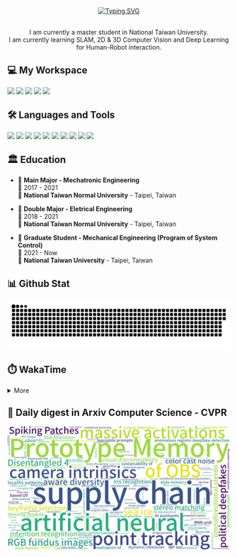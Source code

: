 <p align="center">
  <a href="https://git.io/typing-svg"><img src="https://readme-typing-svg.demolab.com?font=Fira+Code&size=50&pause=1000&color=040C10&center=true&vCenter=true&width=600&height=100&lines=Hi+%F0%9F%91%8B%2C+I'm+Offliner;Nice+to+meet+you!" alt="Typing SVG"/></a>
</p>

<p align='center'>
  <br>I am currently a master student in National Taiwan University.</br>
  I am currently learning SLAM, 2D & 3D Computer Vision and Deep Learning for Human-Robot interaction.
</p>

<h2 align="left">💻 My Workspace</h2>
<p align='left'>
  <img src="https://img.shields.io/badge/windows%2011-%230078D6.svg?&style=for-the-badge&logo=windows&logoColor=white" />
  <img src="https://img.shields.io/badge/Ubuntu%2020.04-E95420.svg?style=for-the-badge&logo=ubuntu&logoColor=white" />
  <img src="https://img.shields.io/badge/intel-core%20i5%2012th-%230071C5.svg?&style=for-the-badge&logo=intel&logoColor=white" />
  <img src="https://img.shields.io/badge/RAM-16GB-%230071C5.svg?&style=for-the-badge&logoColor=white" />
  <img src="https://img.shields.io/badge/nvidia-gtx%203050-%2376B900.svg?&style=for-the-badge&logo=nvidia&logoColor=white" />
</p>

<h2 align="left">🛠️ Languages and Tools</h2>
<p align='left'>
  <img src="https://img.shields.io/badge/C-00599C?style=for-the-badge&logo=c&logoColor=white" />
  <img src="https://img.shields.io/badge/C%2B%2B-00599C?style=for-the-badge&logo=c%2B%2B&logoColor=white" />
  <img src="https://img.shields.io/badge/Python-FFD43B?style=for-the-badge&logo=python&logoColor=blue" />
  <img src="https://img.shields.io/badge/PyTorch-EE4C2C?style=for-the-badge&logo=PyTorch&logoColor=white" />
  <img src="https://img.shields.io/badge/PyTorch Lightning-792EE5?style=for-the-badge&logo=PyTorch Lightning&logoColor=white" />
  <img src="https://img.shields.io/badge/TensorFlow-FF6F00?style=for-the-badge&logo=TensorFlow&logoColor=white" />
  <img src="https://img.shields.io/badge/Keras-D00000?style=for-the-badge&logo=Keras&logoColor=white" />
  <img src="https://img.shields.io/badge/Docker-2CA5E0?style=for-the-badge&logo=docker&logoColor=white" />
  <img src="https://img.shields.io/badge/GIT-E44C30?style=for-the-badge&logo=git&logoColor=white" />
  <img src="https://img.shields.io/badge/Qt-41CD52?style=for-the-badge&logo=qt&logoColor=white" />  
</p>

## 🏛️ Education
- 📖 **Main Major - Mechatronic Engineering**\
📆 2017 - 2021\
📍 **National Taiwan Normal University** - Taipei, Taiwan

- 📖 **Double Major - Eletrical Engineering**\
📆 2018 - 2021\
📍 **National Taiwan Normal University** - Taipei, Taiwan

- 📖 **Graduate Student - Mechanical Engineering (Program of System Control)**\
📆 2021 - Now\
📍 **National Taiwan University** - Taipei, Taiwan

<h2 align="left">📊 Github Stat</h2>

![GitHub Snake Light](https://github.com/Offliners/Offliners/blob/output/github-contribution-grid-snake.svg)

<!-- ![](./profile-3d-contrib/profile-season-animate.svg) -->

<h2 align="left">⏱️ WakaTime</h2>

<details>
<summary>More</summary>

<!--START_SECTION:waka-->
![Code Time](http://img.shields.io/badge/Code%20Time-637%20hrs%2021%20mins-blue)

![Profile Views](http://img.shields.io/badge/Profile%20Views-440-blue)

**🐱 My GitHub Data** 

> 📦 6.0 MB Used in GitHub's Storage 
 > 
> 🏆 604 Contributions in the Year 2023
 > 
> 🚫 Not Opted to Hire
 > 
> 📜 44 Public Repositories 
 > 
> 🔑 29 Private Repositories 
 > 
📊 **This Week I Spent My Time On** 

```text
🕑︎ Time Zone: Asia/Taipei

💬 Programming Languages: 
Python                   29 hrs 23 mins      ████████████████████░░░░░   78.42 % 
Text                     2 hrs 45 mins       ██░░░░░░░░░░░░░░░░░░░░░░░   07.37 % 
Markdown                 2 hrs 5 mins        █░░░░░░░░░░░░░░░░░░░░░░░░   05.57 % 
C++                      1 hr 6 mins         █░░░░░░░░░░░░░░░░░░░░░░░░   02.94 % 
Other                    49 mins             █░░░░░░░░░░░░░░░░░░░░░░░░   02.19 % 

🔥 Editors: 
VS Code                  37 hrs 29 mins      █████████████████████████   100.00 % 

🐱‍💻 Projects: 
human_robot_interaction  29 hrs 25 mins      ████████████████████░░░░░   78.47 % 
Multilingual_Dialogue_Sys3 hrs 57 mins       ███░░░░░░░░░░░░░░░░░░░░░░   10.55 % 
dashgo                   3 hrs 42 mins       ██░░░░░░░░░░░░░░░░░░░░░░░   09.91 % 
LiDAR-Gazebo-Simulation  12 mins             ░░░░░░░░░░░░░░░░░░░░░░░░░   00.54 % 
mpu6050_serial_to_imu    3 mins              ░░░░░░░░░░░░░░░░░░░░░░░░░   00.15 % 

💻 Operating System: 
Linux                    37 hrs 29 mins      █████████████████████████   100.00 % 
```

**I Mostly Code in Python** 

```text
Python                   28 repos            ██████████░░░░░░░░░░░░░░░   38.89 % 
C++                      23 repos            ████████░░░░░░░░░░░░░░░░░   31.94 % 
C                        8 repos             ███░░░░░░░░░░░░░░░░░░░░░░   11.11 % 
Jupyter Notebook         6 repos             ██░░░░░░░░░░░░░░░░░░░░░░░   08.33 % 
HTML                     1 repo              ░░░░░░░░░░░░░░░░░░░░░░░░░   01.39 % 
```




 Last Updated on 09/06/2023 18:33:25 UTC
<!--END_SECTION:waka-->

</details>

## 📃 Daily digest in Arxiv Computer Science - CVPR
<img src="https://github.com/Offliners/Offliners/blob/word-cloud/wordcloud/wordcloud.png" alt="Word Cloud">
